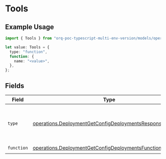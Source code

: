 # Tools

## Example Usage

```typescript
import { Tools } from "orq-poc-typescript-multi-env-version/models/operations";

let value: Tools = {
  type: "function",
  function: {
    name: "<value>",
  },
};
```

## Fields

| Field                                                                                                                                | Type                                                                                                                                 | Required                                                                                                                             | Description                                                                                                                          |
| ------------------------------------------------------------------------------------------------------------------------------------ | ------------------------------------------------------------------------------------------------------------------------------------ | ------------------------------------------------------------------------------------------------------------------------------------ | ------------------------------------------------------------------------------------------------------------------------------------ |
| `type`                                                                                                                               | [operations.DeploymentGetConfigDeploymentsResponse200Type](../../models/operations/deploymentgetconfigdeploymentsresponse200type.md) | :heavy_check_mark:                                                                                                                   | The type of the tool. Currently, only `function` is supported.                                                                       |
| `function`                                                                                                                           | [operations.DeploymentGetConfigDeploymentsFunction](../../models/operations/deploymentgetconfigdeploymentsfunction.md)               | :heavy_check_mark:                                                                                                                   | N/A                                                                                                                                  |